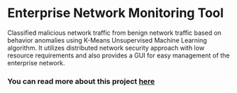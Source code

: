 # Enterprise Network Monitoring Tool

Classified malicious network traffic from benign network traffic based on behavior anomalies using K-Means Unsupervised Machine Learning algorithm. It utilizes distributed network security approach with low resource requirements and also provides a GUI for easy management of the enterprise network.

### You can read more about this project [here](https://sunithan29.github.io/hyde/blog/nms-post/)


